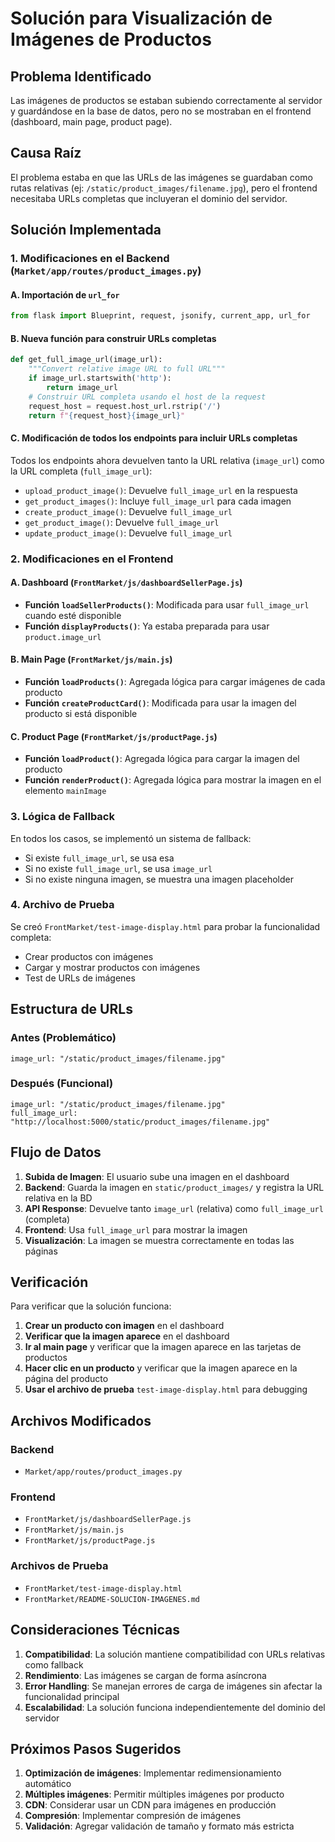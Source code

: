 # Solución para Visualización de Imágenes de Productos

## Problema Identificado

Las imágenes de productos se estaban subiendo correctamente al servidor y guardándose en la base de datos, pero no se mostraban en el frontend (dashboard, main page, product page).

## Causa Raíz

El problema estaba en que las URLs de las imágenes se guardaban como rutas relativas (ej: `/static/product_images/filename.jpg`), pero el frontend necesitaba URLs completas que incluyeran el dominio del servidor.

## Solución Implementada

### 1. Modificaciones en el Backend (`Market/app/routes/product_images.py`)

#### A. Importación de `url_for`
```python
from flask import Blueprint, request, jsonify, current_app, url_for
```

#### B. Nueva función para construir URLs completas
```python
def get_full_image_url(image_url):
    """Convert relative image URL to full URL"""
    if image_url.startswith('http'):
        return image_url
    # Construir URL completa usando el host de la request
    request_host = request.host_url.rstrip('/')
    return f"{request_host}{image_url}"
```

#### C. Modificación de todos los endpoints para incluir URLs completas
Todos los endpoints ahora devuelven tanto la URL relativa (`image_url`) como la URL completa (`full_image_url`):

- `upload_product_image()`: Devuelve `full_image_url` en la respuesta
- `get_product_images()`: Incluye `full_image_url` para cada imagen
- `create_product_image()`: Devuelve `full_image_url`
- `get_product_image()`: Devuelve `full_image_url`
- `update_product_image()`: Devuelve `full_image_url`

### 2. Modificaciones en el Frontend

#### A. Dashboard (`FrontMarket/js/dashboardSellerPage.js`)
- **Función `loadSellerProducts()`**: Modificada para usar `full_image_url` cuando esté disponible
- **Función `displayProducts()`**: Ya estaba preparada para usar `product.image_url`

#### B. Main Page (`FrontMarket/js/main.js`)
- **Función `loadProducts()`**: Agregada lógica para cargar imágenes de cada producto
- **Función `createProductCard()`**: Modificada para usar la imagen del producto si está disponible

#### C. Product Page (`FrontMarket/js/productPage.js`)
- **Función `loadProduct()`**: Agregada lógica para cargar la imagen del producto
- **Función `renderProduct()`**: Agregada lógica para mostrar la imagen en el elemento `mainImage`

### 3. Lógica de Fallback

En todos los casos, se implementó un sistema de fallback:
- Si existe `full_image_url`, se usa esa
- Si no existe `full_image_url`, se usa `image_url`
- Si no existe ninguna imagen, se muestra una imagen placeholder

### 4. Archivo de Prueba

Se creó `FrontMarket/test-image-display.html` para probar la funcionalidad completa:
- Crear productos con imágenes
- Cargar y mostrar productos con imágenes
- Test de URLs de imágenes

## Estructura de URLs

### Antes (Problemático)
```
image_url: "/static/product_images/filename.jpg"
```

### Después (Funcional)
```
image_url: "/static/product_images/filename.jpg"
full_image_url: "http://localhost:5000/static/product_images/filename.jpg"
```

## Flujo de Datos

1. **Subida de Imagen**: El usuario sube una imagen en el dashboard
2. **Backend**: Guarda la imagen en `static/product_images/` y registra la URL relativa en la BD
3. **API Response**: Devuelve tanto `image_url` (relativa) como `full_image_url` (completa)
4. **Frontend**: Usa `full_image_url` para mostrar la imagen
5. **Visualización**: La imagen se muestra correctamente en todas las páginas

## Verificación

Para verificar que la solución funciona:

1. **Crear un producto con imagen** en el dashboard
2. **Verificar que la imagen aparece** en el dashboard
3. **Ir al main page** y verificar que la imagen aparece en las tarjetas de productos
4. **Hacer clic en un producto** y verificar que la imagen aparece en la página del producto
5. **Usar el archivo de prueba** `test-image-display.html` para debugging

## Archivos Modificados

### Backend
- `Market/app/routes/product_images.py`

### Frontend
- `FrontMarket/js/dashboardSellerPage.js`
- `FrontMarket/js/main.js`
- `FrontMarket/js/productPage.js`

### Archivos de Prueba
- `FrontMarket/test-image-display.html`
- `FrontMarket/README-SOLUCION-IMAGENES.md`

## Consideraciones Técnicas

1. **Compatibilidad**: La solución mantiene compatibilidad con URLs relativas como fallback
2. **Rendimiento**: Las imágenes se cargan de forma asíncrona
3. **Error Handling**: Se manejan errores de carga de imágenes sin afectar la funcionalidad principal
4. **Escalabilidad**: La solución funciona independientemente del dominio del servidor

## Próximos Pasos Sugeridos

1. **Optimización de imágenes**: Implementar redimensionamiento automático
2. **Múltiples imágenes**: Permitir múltiples imágenes por producto
3. **CDN**: Considerar usar un CDN para imágenes en producción
4. **Compresión**: Implementar compresión de imágenes
5. **Validación**: Agregar validación de tamaño y formato más estricta 